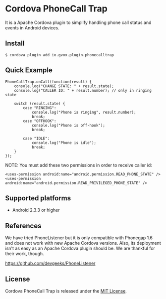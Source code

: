Cordova PhoneCall Trap
=======================

It is a Apache Cordova plugin to simplify handling phone call status and events in Android devices.


## Install

    $ cordova plugin add io.gvox.plugin.phonecalltrap


## Quick Example

    PhoneCallTrap.onCall(function(result) {
        console.log("CHANGE STATE: " + result.state);
        console.log("CALLER ID: " + result.number); // only in ringing state

        switch (result.state) {
            case "RINGING":
                console.log("Phone is ringing", result.number);
                break;
            case "OFFHOOK":
                console.log("Phone is off-hook");
                break;

            case "IDLE":
                console.log("Phone is idle");
                break;
        }
    });

NOTE: You must add these two permissions in order to receive caller id:

    <uses-permission android:name="android.permission.READ_PHONE_STATE" />
    <uses-permission android:name="android.permission.READ_PRIVILEGED_PHONE_STATE" />

## Supported platforms

- Android 2.3.3 or higher


## References

We have tried PhoneListener but it is only compatible with Phonegap 1.6 and does not work with new Apache Cordova versions. Also, its deployment isn't as easy as an Apache Cordova plugin should be. We are thankful for their work, though.

https://github.com/devgeeks/PhoneListener


## License

Cordova PhoneCall Trap is released under the [MIT License](http://www.opensource.org/licenses/MIT).
